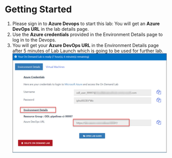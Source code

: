# Getting Started
 
1. Please sign in to **Azure Devops** to start this lab: You will get an **Azure DevOps URL** in the lab details page.
2. Use the **Azure credentials** provided in the Environment Details page to log in to the Devops.
3. You will get your **Azure DevOps URL** in the Environment Details page after 5 minutes of Lab Launch which is going to be used for  further lab.<br/>
    <img src="images/screen.jpg"/><br/>
